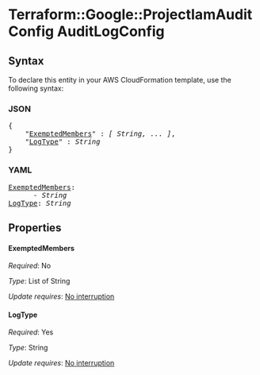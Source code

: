 # Terraform::Google::ProjectIamAuditConfig AuditLogConfig

## Syntax

To declare this entity in your AWS CloudFormation template, use the following syntax:

### JSON

<pre>
{
    "<a href="#exemptedmembers" title="ExemptedMembers">ExemptedMembers</a>" : <i>[ String, ... ]</i>,
    "<a href="#logtype" title="LogType">LogType</a>" : <i>String</i>
}
</pre>

### YAML

<pre>
<a href="#exemptedmembers" title="ExemptedMembers">ExemptedMembers</a>: <i>
      - String</i>
<a href="#logtype" title="LogType">LogType</a>: <i>String</i>
</pre>

## Properties

#### ExemptedMembers

_Required_: No

_Type_: List of String

_Update requires_: [No interruption](https://docs.aws.amazon.com/AWSCloudFormation/latest/UserGuide/using-cfn-updating-stacks-update-behaviors.html#update-no-interrupt)

#### LogType

_Required_: Yes

_Type_: String

_Update requires_: [No interruption](https://docs.aws.amazon.com/AWSCloudFormation/latest/UserGuide/using-cfn-updating-stacks-update-behaviors.html#update-no-interrupt)

